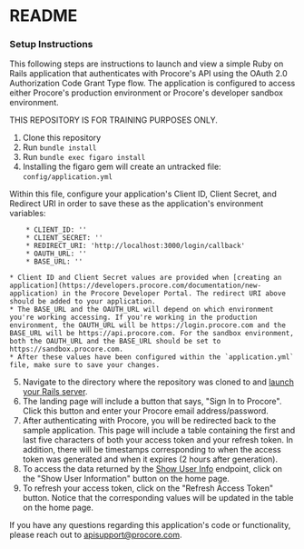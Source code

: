 # README

### Setup Instructions
This following steps are instructions to launch and view a simple Ruby on Rails application that authenticates with Procore's API using the OAuth 2.0 Authorization Code Grant Type flow. The application is configured to access either Procore's production environment or Procore's developer sandbox environment.

THIS REPOSITORY IS FOR TRAINING PURPOSES ONLY.

1. Clone this repository
2. Run `bundle install`
3. Run `bundle exec figaro install`
4. Installing the figaro gem will create an untracked file: `config/application.yml`

Within this file, configure your application's Client ID, Client Secret, and Redirect URI in order to save these as the application's environment variables:

        * CLIENT_ID: ''
        * CLIENT_SECRET: ''
        * REDIRECT_URI: 'http://localhost:3000/login/callback'
        * OAUTH_URL: ''
        * BASE_URL: ''

    * Client ID and Client Secret values are provided when [creating an application](https://developers.procore.com/documentation/new-application) in the Procore Developer Portal. The redirect URI above should be added to your application.
    * The BASE_URL and the OAUTH_URL will depend on which environment you're working accessing. If you're working in the production environment, the OAUTH_URL will be https://login.procore.com and the BASE_URL will be https://api.procore.com. For the sandbox environment, both the OAUTH_URL and the BASE_URL should be set to https://sandbox.procore.com.
    * After these values have been configured within the `application.yml` file, make sure to save your changes.

5. Navigate to the directory where the repository was cloned to and [launch your Rails server](https://guides.rubyonrails.org/command_line.html#rails-server).
6. The landing page will include a button that says, "Sign In to Procore". Click this button and enter your Procore email address/password.
7. After authenticating with Procore, you will be redirected back to the sample application. This page will include a table containing the first and last five characters of both your access token and your refresh token. In addition, there will be timestamps corresponding to when the access token was generated and when it expires (2 hours after generation).
8. To access the data returned by the [Show User Info](https://developers.procore.com/reference/me) endpoint, click on the "Show User Information" button on the home page. 
9. To refresh your access token, click on the "Refresh Access Token" button. Notice that the corresponding values will be updated in the table on the home page.

If you have any questions regarding this application's code or functionality, please reach out to apisupport@procore.com.
